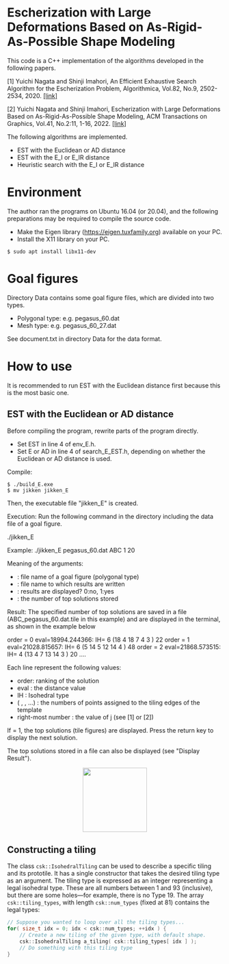 # Escherization with Large Deformations Based on As-Rigid-As-Possible Shape Modeling
This code is a C++ implementation of the algorithms developed in the following papers. 

[1] Yuichi Nagata and Shinji Imahori, An Efficient Exhaustive Search Algorithm for the Escherization Problem, Algorithmica, Vol.82, No.9, 2502-2534, 2020. [[link]](https://link.springer.com/article/10.1007/s00453-020-00695-6)

[2] Yuichi Nagata and Shinji Imahori, Escherization with Large Deformations Based on As-Rigid-As-Possible Shape Modeling, ACM Transactions on Graphics, Vol.41, No.2:11, 1-16, 2022. [[link]](https://dl.acm.org/doi/full/10.1145/3487017)

The following algorithms are implemented.
- EST with the Euclidean or AD distance 
- EST with the E_I or E_IR distance 
- Heuristic search with the E_I or E_IR distance 

# Environment
The author ran the programs on Ubuntu 16.04 (or 20.04), and the following preparations may be required to compile the source code. 
- Make the Eigen library (https://eigen.tuxfamily.org) available on your PC. 
- Install the X11 library on your PC. 
```
$ sudo apt install libx11-dev 
```

# Goal figures
Directory Data contains some goal figure files, which are divided into two types. 
- Polygonal type: e.g. pegasus_60.dat 
- Mesh type: e.g. pegasus_60_27.dat 

See document.txt in directory Data for the data format.  

# How to use 
It is recommended to run EST with the Euclidean distance first because this is the most basic one. 

## EST with the Euclidean or AD distance 
Before compiling the program, rewrite parts of the program directly. 
- Set EST in line 4 of env_E.h.
- Set E or AD in line 4 of search_E_EST.h, depending on whether the Euclidean or AD distance is used.  

Compile: 
```
$ ./build_E.exe
$ mv jikken jikken_E
```
Then, the executable file "jikken_E" is created.

Execution: 
Run the following command in the directory including the data file of a goal figure. 

  ./jikken_E <string1> <string2> <integer1> <integer2>

  Example: ./jikken_E pegasus_60.dat ABC 1 20

  Meaning of the arguments:
   - <string1> : file name of a goal figure (polygonal type)
   - <string2> : file name to which results are written
   - <integer1> : results are displayed?  0:no, 1:yes
   - <integer2> : the number of top solutions stored

Result: 
The specified number of top solutions are saved in a file (ABC_pegasus_60.dat.tile in this example) and are displayed in the terminal, as shown in the example below 

order =  0 eval=18994.244366: IH= 6 (18 4 18 7 4 3 ) 22
order =  1 eval=21028.815657: IH= 6 (5 14 5 12 14 4 ) 48
order =  2 eval=21868.573515: IH= 4 (13 4 7 13 14 3 ) 20
....

Each line represent the following values:
- order: ranking of the solution
- eval : the distance value
- IH   : Isohedral type
- ( , , ...) : the numbers of points assigned to the tiling edges of the template
- right-most number : the value of j (see [1] or [2])

If <integer1> = 1, the top solutions (tile figures) are displayed. Press the return key to display the next solution. 

The top solutions stored in a file can also be displayed (see "Display Result"). 

<p align="center"><img src="images/params.png" height=150/></p>

## Constructing a tiling

The class `csk::IsohedralTiling` can be used to describe a specific tiling and its prototile.  It has a single constructor that takes the desired tiling type as an argument.  The tiling type is expressed as an integer representing a legal isohedral type.  These are all numbers between 1 and 93 (inclusive), but there are some holes—for example, there is no Type 19.  The array `csk::tiling_types`, with length `csk::num_types` (fixed at 81) contains the legal types:

```C++
// Suppose you wanted to loop over all the tiling types...
for( size_t idx = 0; idx < csk::num_types; ++idx ) {
    // Create a new tiling of the given type, with default shape.
    csk::IsohedralTiling a_tiling( csk::tiling_types[ idx ] );
    // Do something with this tiling type
}
```
